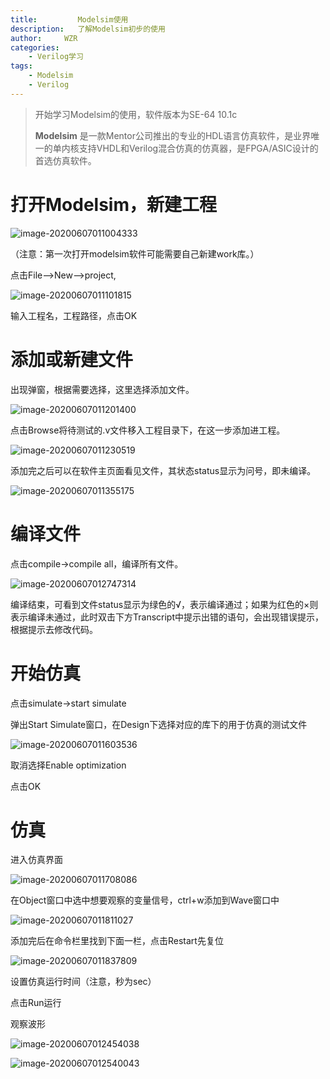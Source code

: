 ```yaml
---
title:         Modelsim使用
description:   了解Modelsim初步的使用
author:     WZR
categories:
    - Verilog学习
tags:
    - Modelsim
    - Verilog
---
```


>开始学习Modelsim的使用，软件版本为SE-64 10.1c
>
>**Modelsim** 是一款Mentor公司推出的专业的HDL语言仿真软件，是业界唯一的单内核支持VHDL和Verilog混合仿真的仿真器，是FPGA/ASIC设计的首选仿真软件。

<!-- more -->

# 打开Modelsim，新建工程

![image-20200607011004333](https://gitee.com/wziru/BlogPicGo/raw/master/img/20200607011004.png)

（注意：第一次打开modelsim软件可能需要自己新建work库。）

点击File-->New-->project,

![image-20200607011101815](https://gitee.com/wziru/BlogPicGo/raw/master/img/20200607011101.png)

输入工程名，工程路径，点击OK

# 添加或新建文件

出现弹窗，根据需要选择，这里选择添加文件。

![image-20200607011201400](https://gitee.com/wziru/BlogPicGo/raw/master/img/20200607011201.png)

点击Browse将待测试的.v文件移入工程目录下，在这一步添加进工程。

![image-20200607011230519](https://gitee.com/wziru/BlogPicGo/raw/master/img/20200607011230.png)

添加完之后可以在软件主页面看见文件，其状态status显示为问号，即未编译。

![image-20200607011355175](https://gitee.com/wziru/BlogPicGo/raw/master/img/20200607011355.png)

# 编译文件

点击compile->compile all，编译所有文件。

![image-20200607012747314](https://gitee.com/wziru/BlogPicGo/raw/master/img/20200607012747.png)

编译结束，可看到文件status显示为绿色的√，表示编译通过；如果为红色的×则表示编译未通过，此时双击下方Transcript中提示出错的语句，会出现错误提示，根据提示去修改代码。

# 开始仿真

点击simulate->start simulate

弹出Start Simulate窗口，在Design下选择对应的库下的用于仿真的测试文件

![image-20200607011603536](https://gitee.com/wziru/BlogPicGo/raw/master/img/20200607011603.png)

取消选择Enable optimization

点击OK

# 仿真

进入仿真界面

![image-20200607011708086](https://gitee.com/wziru/BlogPicGo/raw/master/img/20200607011708.png)

在Object窗口中选中想要观察的变量信号，ctrl+w添加到Wave窗口中

![image-20200607011811027](https://gitee.com/wziru/BlogPicGo/raw/master/img/20200607011811.png)

添加完后在命令栏里找到下面一栏，点击Restart先复位

![image-20200607011837809](https://gitee.com/wziru/BlogPicGo/raw/master/img/20200607011837.png)

设置仿真运行时间（注意，秒为sec）

点击Run运行

观察波形

![image-20200607012454038](https://gitee.com/wziru/BlogPicGo/raw/master/img/20200607012454.png)

![image-20200607012540043](https://gitee.com/wziru/BlogPicGo/raw/master/img/20200607012540.png)